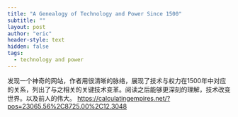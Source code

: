 ```yaml
---
title: "A Genealogy of Technology and Power Since 1500"
subtitle: ""
layout: post
author: "eric"
header-style: text
hidden: false
tags:
  - technology and power
---
```


发现一个神奇的网站，作者用很清晰的脉络，展现了技术与权力在1500年中对应的关系，列出了与之相关的关键技术变革。阅读之后能够更深刻的理解，技术改变世界。以及前人的伟大。
https://calculatingempires.net/?pos=23065.56%2C8725.00%2C12.3048
